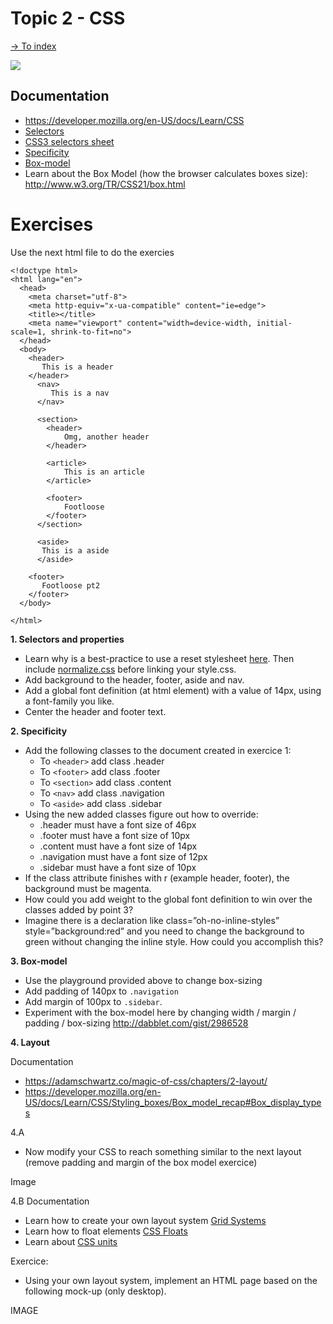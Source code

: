 # Topic 2 - CSS

[-> To index](../README.md#title)


![](https://thumbs.gfycat.com/FirstWarpedInganue-size_restricted.gif)

## Documentation

- https://developer.mozilla.org/en-US/docs/Learn/CSS
- [Selectors](https://developer.mozilla.org/en-US/docs/Learn/CSS/Introduction_to_CSS/Selectors)
- [CSS3 selectors sheet](https://www.w3.org/TR/selectors-3/)
- [Specificity](https://developer.mozilla.org/en-US/docs/Learn/CSS/Introduction_to_CSS/Cascade_and_inheritance#Specificity)
- [Box-model](https://developer.mozilla.org/en-US/docs/Learn/CSS/Styling_boxes/Box_model_recap)
- Learn about the Box Model (how the browser calculates boxes size): http://www.w3.org/TR/CSS21/box.html

# Exercises
 Use the next html file to do the exercies
  ```
  <!doctype html>
  <html lang="en">
    <head>
      <meta charset="utf-8">
      <meta http-equiv="x-ua-compatible" content="ie=edge">
      <title></title>
      <meta name="viewport" content="width=device-width, initial-scale=1, shrink-to-fit=no">
    </head>
    <body>
      <header>
         This is a header
      </header>
        <nav>
           This is a nav
        </nav>

        <section>
          <header>
              Omg, another header
          </header>

          <article>
              This is an article
          </article>

          <footer>
              Footloose
          </footer>
        </section>

        <aside>
         This is a aside
        </aside>

      <footer>
         Footloose pt2
      </footer>
    </body>

  </html>
```


**1. Selectors and properties**
  - Learn why is a best-practice to use a reset stylesheet [here](https://meyerweb.com/eric/tools/css/reset/). Then include [normalize.css](http://necolas.github.io/normalize.css/) before linking your style.css.
  - Add background to the header, footer, aside and nav.
  - Add a global font definition (at html element) with a value of 14px, using a font-family you like.
  - Center the header and footer text.

**2. Specificity**

- Add the following classes to the document created in exercice 1:
    - To ```<header>``` add class .header
    - To ```<footer>``` add class .footer
    - To ```<section>``` add class .content
    - To ```<nav>``` add class .navigation
    - To ```<aside>``` add class .sidebar
 - Using the new added classes figure out how to override:
   - .header must have a font size of 46px
   - .footer must have a font size of 10px
   - .content must have a font size of 14px
   - .navigation must have a font size of 12px
   - .sidebar must have a font size of 10px
- If the class attribute finishes with r (example header, footer), the background must be magenta.
- How could you add weight to the global font definition to win over the classes added by point 3?
- Imagine there is a declaration like class=”oh-no-inline-styles” style=”background:red” and you need to change the background to green without changing the inline style. How could you accomplish this?

**3. Box-model**
- Use the playground provided above to change box-sizing
- Add padding of 140px to `.navigation`
- Add margin of 100px to `.sidebar`.
- Experiment with the box-model here by changing width / margin / padding / box-sizing http://dabblet.com/gist/2986528

**4. Layout**

Documentation
- https://adamschwartz.co/magic-of-css/chapters/2-layout/
- https://developer.mozilla.org/en-US/docs/Learn/CSS/Styling_boxes/Box_model_recap#Box_display_types

4.A
- Now modify your CSS to reach something similar to the next layout (remove padding and margin of the box model exercice)

Image

4.B
Documentation
- Learn how to create your own layout system [Grid Systems](http://adamkaplan.me/grid/)
- Learn how to float elements [CSS Floats](http://alistapart.com/article/css-floats-101/)
- Learn about [CSS units](http://alistapart.com/article/love-the-boring-bits-of-css/)

Exercice:
- Using your own layout system, implement an HTML page based on the following mock-up (only desktop). 

IMAGE

